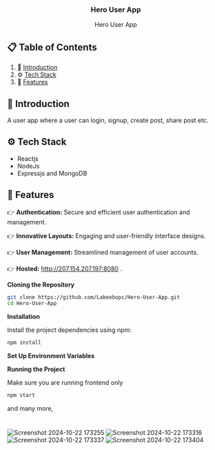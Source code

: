 <div align="center">
  <h3 align="center">Hero User App</h3>

   <div align="center">
     Hero User App
    </div>
</div>

## 📋 <a name="table">Table of Contents</a>

1. 🤖 [Introduction](#introduction)
2. ⚙️ [Tech Stack](#tech-stack)
3. 🔋 [Features](#features)

## <a name="introduction">🤖 Introduction</a>

A user app where a user can login, signup, create post, share post etc.

## <a name="tech-stack">⚙️ Tech Stack</a>

- Reactjs
- NodeJs
- Expressjs and MongoDB

## <a name="features">🔋 Features</a>

👉 **Authentication:** Secure and efficient user authentication and management.
        
👉 **Innovative Layouts:** Engaging and user-friendly interface designs.
    
👉 **User Management:** Streamlined management of user accounts.

👉 **Hosted:** http://207.154.207.197:8080 .

**Cloning the Repository**

```bash
git clone https://github.com/Labeebopc/Hero-User-App.git
cd Hero-User-App
```

**Installation**

Install the project dependencies using npm:

```bash
npm install
```

**Set Up Environment Variables**

**Running the Project**

Make sure you are running frontend only

```bash
npm start
```

and many more,
#
![Screenshot 2024-10-22 173255](https://github.com/user-attachments/assets/3b04a50d-c0b9-497b-b0e6-a6bf065b5135)
![Screenshot 2024-10-22 173316](https://github.com/user-attachments/assets/a01a5462-c1eb-471a-97b5-ad7b83b56589)
![Screenshot 2024-10-22 173337](https://github.com/user-attachments/assets/9a27035a-db05-4934-9116-e277c2c39999)
![Screenshot 2024-10-22 173404](https://github.com/user-attachments/assets/01f4099f-cd0d-49eb-943f-c92668abc0a0)
